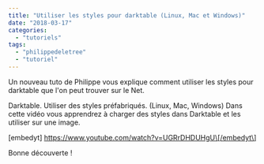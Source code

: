 ```yaml
---
title: "Utiliser les styles pour darktable (Linux, Mac et Windows)"
date: "2018-03-17"
categories: 
  - "tutoriels"
tags: 
  - "philippedeletree"
  - "tutoriel"
---
```


Un nouveau tuto de Philippe vous explique comment utiliser les styles pour darktable que l'on peut trouver sur le Net.

Darktable. Utiliser des styles préfabriqués. (Linux, Mac, Windows) Dans cette vidéo vous apprendrez à charger des styles dans Darktable et les utiliser sur une image.

\[embedyt\] https://www.youtube.com/watch?v=UGRrDHDUHgU\[/embedyt\]

Bonne découverte !
